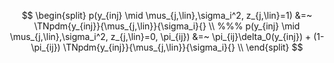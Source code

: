 $$
\begin{split}
p(y_{inj} \mid \mus_{j,\lin},\sigma_i^2, z_{j,\lin}=1) 
&=~
\TNpdm{y_{inj}}{\mus_{j,\lin}}{\sigma_i}{}
\\
%%%
p(y_{inj} \mid  \mus_{j,\lin},\sigma_i^2, z_{j,\lin}=0, \pi_{ij})
&=~
\pi_{ij}\delta_0(y_{inj}) + 
(1-\pi_{ij}) \TNpdm{y_{inj}}{\mus_{j,\lin}}{\sigma_i}{}
\\
\end{split}
$$

